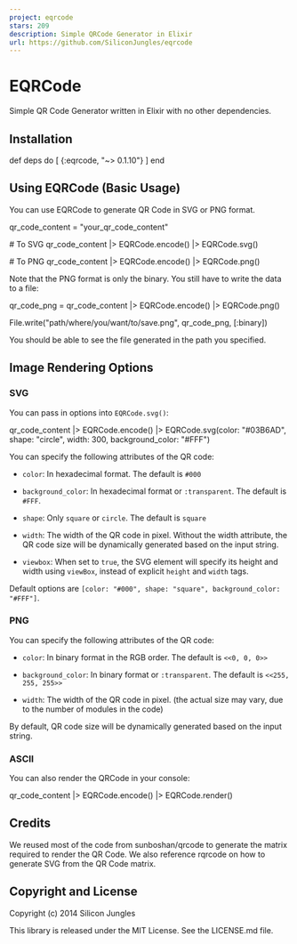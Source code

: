 ```yaml
---
project: eqrcode
stars: 209
description: Simple QRCode Generator in Elixir
url: https://github.com/SiliconJungles/eqrcode
---
```


EQRCode
=======

Simple QR Code Generator written in Elixir with no other dependencies.

Installation
------------

def deps do
  \[
    {:eqrcode, "~> 0.1.10"}
  \]
end

Using EQRCode (Basic Usage)
---------------------------

You can use EQRCode to generate QR Code in SVG or PNG format.

qr\_code\_content \= "your\_qr\_code\_content"

\# To SVG
qr\_code\_content
|> EQRCode.encode()
|> EQRCode.svg()

\# To PNG
qr\_code\_content
|> EQRCode.encode()
|> EQRCode.png()

Note that the PNG format is only the binary. You still have to write the data to a file:

qr\_code\_png \=
  qr\_code\_content
  |> EQRCode.encode()
  |> EQRCode.png()

File.write("path/where/you/want/to/save.png", qr\_code\_png, \[:binary\])

You should be able to see the file generated in the path you specified.

Image Rendering Options
-----------------------

### SVG

You can pass in options into `EQRCode.svg()`:

qr\_code\_content
|> EQRCode.encode()
|> EQRCode.svg(color: "#03B6AD", shape: "circle", width: 300, background\_color: "#FFF")

You can specify the following attributes of the QR code:

-   `color`: In hexadecimal format. The default is `#000`
    
-   `background_color`: In hexadecimal format or `:transparent`. The default is `#FFF`.
    
-   `shape`: Only `square` or `circle`. The default is `square`
    
-   `width`: The width of the QR code in pixel. Without the width attribute, the QR code size will be dynamically generated based on the input string.
    
-   `viewbox`: When set to `true`, the SVG element will specify its height and width using `viewBox`, instead of explicit `height` and `width` tags.
    

Default options are `[color: "#000", shape: "square", background_color: "#FFF"]`.

### PNG

You can specify the following attributes of the QR code:

-   `color`: In binary format in the RGB order. The default is `<<0, 0, 0>>`
    
-   `background_color`: In binary format or `:transparent`. The default is `<<255, 255, 255>>`
    
-   `width`: The width of the QR code in pixel. (the actual size may vary, due to the number of modules in the code)
    

By default, QR code size will be dynamically generated based on the input string.

### ASCII

You can also render the QRCode in your console:

qr\_code\_content
|> EQRCode.encode()
|> EQRCode.render()

Credits
-------

We reused most of the code from sunboshan/qrcode to generate the matrix required to render the QR Code. We also reference rqrcode on how to generate SVG from the QR Code matrix.

Copyright and License
---------------------

Copyright (c) 2014 Silicon Jungles

This library is released under the MIT License. See the LICENSE.md file.
